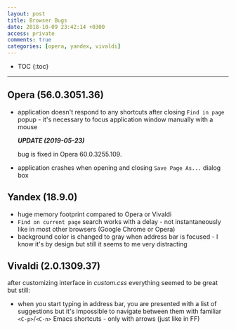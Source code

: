 ```yaml
---
layout: post
title: Browser Bugs
date: 2018-10-09 23:42:14 +0300
access: private
comments: true
categories: [opera, yandex, vivaldi]
---
```


<!-- more -->

<!-- prettier-ignore -->
* TOC
{:toc}
<hr>

Opera (56.0.3051.36)
--------------------

- application doesn't respond to any shortcuts after closing `Find in page`
  popup - it's necessary to focus application window manually with a mouse

  ***UPDATE (2019-05-23)***

  bug is fixed in Opera 60.0.3255.109.

- application crashes when opening and closing `Save Page As...` dialog box

Yandex (18.9.0)
---------------

- huge memory footprint compared to Opera or Vivaldi
- `Find on current page` search works with a delay - not instantaneously
  like in most other browsers (Google Chrome or Opera)
- background color is changed to gray when address bar is focused - I know
  it's by design but still it seems to me very distracting

Vivaldi (2.0.1309.37)
---------------------

after customizing interface in _custom.css_ everything seemed to be great
but still:

- when you start typing in address bar, you are presented with a list of
  suggestions but it's impossible to navigate between them with familiar
  `<C-p>`/`<C-n>` Emacs shortcuts - only with arrows (just like in FF)
